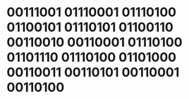 # 00111001 01110001 01110100 01100101 01110101 01100110 00110010 00110001 01110100 01101110 01110100 01101000 00110011 00110101 00110001 00110100
